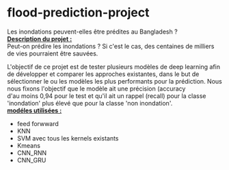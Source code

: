 # flood-prediction-project
Les inondations peuvent-elles être prédites au Bangladesh ?</br>
<u><b>Description du projet :</b></u></br>
Peut-on prédire les inondations ? Si c'est le cas, des centaines de milliers de vies pourraient être sauvées.</br>

L'objectif de ce projet est de tester plusieurs modèles de deep learning afin de développer et comparer les approches existantes, dans le but de sélectionner le ou les modèles les plus performants pour la prédiction. Nous nous fixons l'objectif que le modèle ait une précision (accuracy</br>d'au moins 0,94 pour le test et qu'il ait un rappel (recall) pour la classe 'inondation' plus élevé que pour la classe 'non inondation'.</br>
<u><b>modéles utilisées :</b></u></br>
<ul>
    <li>feed forwward</li>
    <li>KNN</li>
    <li>SVM avec tous les kernels existants</li>
    <li>Kmeans</li>
    <li>CNN_RNN</li>
    <li>CNN_GRU</li>
</ul>


